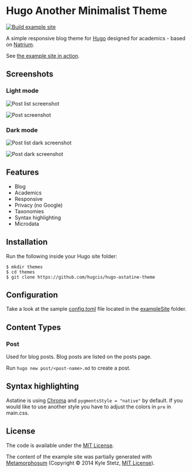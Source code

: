 # Hugo Another Minimalist Theme

[![Build example site](https://github.com/hugcis/hugo-astatine-theme/actions/workflows/main.yml/badge.svg)](https://github.com/hugcis/hugo-astatine-theme/actions/workflows/main.yml)

A simple responsive blog theme for [Hugo](https://gohugo.io/) designed for
academics - based on [Natrium](https://github.com/mobybit/hugo-natrium-theme).

See [the example site in action](https://hugcis.github.io/hugo-astatine-theme/).

## Screenshots

### Light mode

![Post list screenshot](https://github.com/hugcis/hugo-astatine-theme/blob/master/images/post_list.png)

![Post screenshot](https://github.com/hugcis/hugo-astatine-theme/blob/master/images/post.png)

### Dark mode

![Post list dark screenshot](https://github.com/hugcis/hugo-astatine-theme/blob/master/images/post_list_dark.png)

![Post dark screenshot](https://github.com/hugcis/hugo-astatine-theme/blob/master/images/post_dark.png)

## Features

- Blog
- Academics
- Responsive
- Privacy (no Google)
- Taxonomies
- Syntax highlighting
- Microdata

## Installation

Run the following inside your Hugo site folder:

```
$ mkdir themes
$ cd themes
$ git clone https://github.com/hugcis/hugo-astatine-theme
```

## Configuration

Take a look at the sample [config.toml](https://github.com/hugcis/hugo-astatine-theme/blob/master/exampleSite/config.toml)
file located in the [exampleSite](https://github.com/hugcis/hugo-astatine-theme/blob/master/exampleSite) folder.

## Content Types

### Post

Used for blog posts. Blog posts are listed on the posts page.

Run `hugo new post/<post-name>.md` to create a post.

## Syntax highlighting

Astatine is using [Chroma](https://gohugo.io/content-management/syntax-highlighting/) and `pygmentsStyle = "native"` by default. If you would like to use another style you have to adjust the colors in `pre` in main.css.

## License

The code is available under the [MIT License](https://github.com/hugcis/hugo-astatine-theme/blob/master/LICENSE.md). 

The content of the example site was partially generated with [Metamorphosum](http://metaphorpsum.com/) (Copyright © 2014 Kyle Stetz, [MIT License](https://github.com/kylestetz/metaphorpsum/blob/master/LICENSE.md)).
